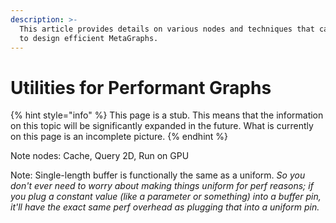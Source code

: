 ```yaml
---
description: >-
  This article provides details on various nodes and techniques that can be used
  to design efficient MetaGraphs.
---
```


# Utilities for Performant Graphs

{% hint style="info" %}
This page is a stub. This means that the information on this topic will be significantly expanded in the future. What is currently on this page is an incomplete picture.
{% endhint %}

Note nodes: Cache, Query 2D, Run on GPU

Note: Single-length buffer is functionally the same as a uniform. _So you don't ever need to worry about making things uniform for perf reasons; if you plug a constant value (like a parameter or something) into a buffer pin, it'll have the exact same perf overhead as plugging that into a uniform pin._

